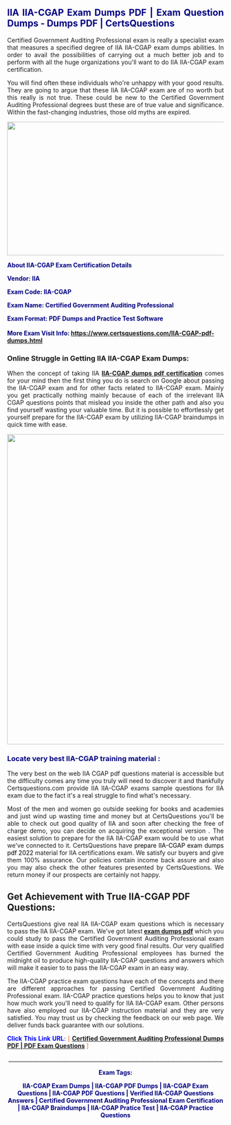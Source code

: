 <h2 style="text-align: justify;"><span style="color: #000080;">IIA IIA-CGAP Exam Dumps PDF | Exam Question Dumps - Dumps PDF | CertsQuestions</span></h2>
<p style="text-align: justify;">Certified Government Auditing Professional exam is really a specialist exam that measures a specified degree of IIA  IIA-CGAP exam dumps abilities. In order to avail the possibilities of carrying out a much better job and to perform with all the huge organizations you'll want to do IIA IIA-CGAP exam certification.</p>
<p style="text-align: justify;">You will find often these individuals who're unhappy with your good results. They are going to argue that these IIA  IIA-CGAP exam are of no worth but this really is not true. These could be new to the Certified Government Auditing Professional degrees bust these are of true value and significance. Within the fast-changing industries, those old myths are expired.</p>
<p><img style="display: block; margin-left: auto; margin-right: auto;" src="https://i.imgur.com/eaP4ae9.png" width="840" height="310" /></p>
<p><span style="color: #000080;"><strong>About IIA-CGAP Exam Certification Details</strong></span></p>
<p><span style="color: #000080;"><strong>Vendor: IIA<br /></strong></span></p>
<p><span style="color: #000080;"><strong>Exam Code: IIA-CGAP</strong></span></p>
<p><span style="color: #000080;"><strong>Exam Name: Certified Government Auditing Professional</strong></span></p>
<p><span style="color: #000080;"><strong>Exam Format: PDF Dumps and Practice Test Software<br /><br />More Exam Visit Info: <span style="color: #ff6600;"><a href="https://www.certsquestions.com/IIA-CGAP-pdf-dumps.html">https://www.certsquestions.com/IIA-CGAP-pdf-dumps.html</a></span></strong></span></p>
<h3>Online Struggle in Getting IIA IIA-CGAP Exam Dumps:</h3>
<p style="text-align: justify;">When the concept of taking IIA <a href="https://www.certsquestions.com/IIA-CGAP-pdf-dumps.html"><strong> IIA-CGAP dumps pdf certification</strong></a> comes for your mind then the first thing you do is search on Google about passing the IIA-CGAP exam and for other facts related to IIA-CGAP exam. Mainly you get practically nothing mainly because of each of the irrelevant IIA CGAP questions points that mislead you inside the other path and also you find yourself wasting your valuable time. But it is possible to effortlessly get yourself prepare for the IIA-CGAP exam by utilizing IIA-CGAP braindumps in quick time with ease.</p>
<p><a href="https://www.certsquestions.com/IIA-CGAP-pdf-dumps.html"><img style="display: block; margin-left: auto; margin-right: auto;" src="https://i.imgur.com/pxhoKQ2.png" width="720" /></a></p>
<h3><span style="color: #000080;">Locate very best  IIA-CGAP training material :</span></h3>
<p style="text-align: justify;">The very best on the web IIA CGAP pdf questions material is accessible but the difficulty comes any time you truly will need to discover it and thankfully Certsquestions.com provide IIA IIA-CGAP exams sample questions for IIA  exam due to the fact it's a real struggle to find what's necessary.</p>
<p style="text-align: justify;">Most of the men and women go outside seeking for books and academies and just wind up wasting time and money but at CertsQuestions you'll be able to check out good quality of IIA  and soon after checking the free of charge demo, you can decide on acquiring the exceptional version . The easiest solution to prepare for the IIA IIA-CGAP exam would be to use what we've connected to it. CertsQuestions have <span style="color: #000000;">prepare IIA-CGAP exam dumps pdf 2022</span> material for IIA certifications exam. We satisfy our buyers and give them 100% assurance. Our policies contain income back assure and also you may also check the other features presented by CertsQuestions. We return money if our prospects are certainly not happy.</p>
<h2>Get Achievement with True IIA-CGAP PDF Questions:</h2>
<p style="text-align: justify;">CertsQuestions give real IIA IIA-CGAP exam questions which is necessary to pass the IIA  IIA-CGAP exam. We've got latest<strong>&nbsp;<a href="https://www.certsquestions.com/">exam dumps pdf</a></strong>&nbsp;which you could study to pass the Certified Government Auditing Professional exam with ease inside a quick time with very good final results. Our very qualified Certified Government Auditing Professional employees has burned the midnight oil to produce high-quality IIA-CGAP questions and answers which will make it easier to to pass the IIA-CGAP exam in an easy way.</p>
<p style="text-align: justify;">The IIA-CGAP practice exam questions have each of the concepts and there are different approaches for passing Certified Government Auditing Professional exam. IIA-CGAP practice questions helps you to know that just how much work you'll need to qualify for IIA  IIA-CGAP exam. Other persons have also employed our IIA-CGAP instruction material and they are very satisfied. You may trust us by checking the feedback on our web page. We deliver funds back guarantee with our solutions.</p>
<p style="text-align: justify;"><span style="color: #0000ff;"><strong>Click This Link URL</strong>:</span> <span style="color: #ff6600;">[ <strong><a href="https://www.certsquestions.com/certified-government-auditing-professional-certification.html">Certified Government Auditing Professional Dumps PDF | PDF Exam Questions</a></strong> ]</span></p>
<p style="text-align: center;">______________________________________________________________________________</p>
<p style="text-align: center;"><span style="color: #000080;"><strong>Exam Tags:</strong></span></p>
<p style="text-align: center;"><span style="color: #000080;"><strong>IIA-CGAP Exam Dumps | IIA-CGAP PDF Dumps | IIA-CGAP Exam Questions | IIA-CGAP PDF Questions | Verified IIA-CGAP Questions Answers | Certified Government Auditing Professional Exam Certification | IIA-CGAP Braindumps | IIA-CGAP Pratice Test | IIA-CGAP Practice Questions</strong></span></p>
